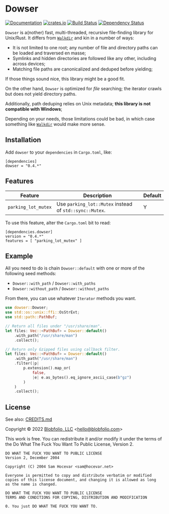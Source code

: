 # Dowser

[![Documentation](https://docs.rs/dowser/badge.svg)](https://docs.rs/dowser/)
[![crates.io](https://img.shields.io/crates/v/dowser.svg)](https://crates.io/crates/dowser)
[![Build Status](https://github.com/Blobfolio/dowser/workflows/Build/badge.svg)](https://github.com/Blobfolio/dowser/actions)
[![Dependency Status](https://deps.rs/repo/github/blobfolio/dowser/status.svg)](https://deps.rs/repo/github/blobfolio/dowser)

`Dowser` is a(nother) fast, multi-threaded, recursive file-finding library for Unix/Rust. It differs from [`Walkdir`](https://crates.io/crates/walkdir) and kin in a number of ways:

* It is not limited to one root; any number of file and directory paths can be loaded and traversed en masse;
* Symlinks and hidden directories are followed like any other, including across devices;
* Matching file paths are canonicalized and deduped before yielding;

If those things sound nice, this library might be a good fit.

On the other hand, `Dowser` is optimized for _file_ searching; the iterator crawls but does not yield directory paths.

Additionally, path deduping relies on Unix metadata; **this library is not compatible with Windows**;

Depending on your needs, those limitations could be bad, in which case something like [`Walkdir`](https://crates.io/crates/walkdir) would make more sense.



## Installation

Add `dowser` to your `dependencies` in `Cargo.toml`, like:

```
[dependencies]
dowser = "0.4.*"
```



## Features

| Feature | Description | Default |
| ------- | ----------- | ------- |
| `parking_lot_mutex` | Use `parking_lot::Mutex` instead of `std::sync::Mutex`. | Y |

To use this feature, alter the `Cargo.toml` bit to read:

```
[dependencies.dowser]
version = "0.4.*"
features = [ "parking_lot_mutex" ]
```



## Example

All you need to do is chain `Dowser::default` with one or more of the
following seed methods:

* `Dowser::with_path` / `Dowser::with_paths`
* `Dowser::without_path` / `Dowser::without_paths`

From there, you can use whatever `Iterator` methods you want.

```rust
use dowser::Dowser;
use std::os::unix::ffi::OsStrExt;
use std::path::PathBuf;

// Return all files under "/usr/share/man".
let files: Vec::<PathBuf> = Dowser::default()
    .with_path("/usr/share/man")
    .collect();

// Return only Gzipped files using callback filter.
let files: Vec::<PathBuf> = Dowser::default()
    .with_path("/usr/share/man")
    .filter(|p|
        p.extension().map_or(
            false,
            |e| e.as_bytes().eq_ignore_ascii_case(b"gz")
        )
    )
    .collect();
```



## License

See also: [CREDITS.md](CREDITS.md)

Copyright © 2022 [Blobfolio, LLC](https://blobfolio.com) &lt;hello@blobfolio.com&gt;

This work is free. You can redistribute it and/or modify it under the terms of the Do What The Fuck You Want To Public License, Version 2.

    DO WHAT THE FUCK YOU WANT TO PUBLIC LICENSE
    Version 2, December 2004
    
    Copyright (C) 2004 Sam Hocevar <sam@hocevar.net>
    
    Everyone is permitted to copy and distribute verbatim or modified
    copies of this license document, and changing it is allowed as long
    as the name is changed.
    
    DO WHAT THE FUCK YOU WANT TO PUBLIC LICENSE
    TERMS AND CONDITIONS FOR COPYING, DISTRIBUTION AND MODIFICATION
    
    0. You just DO WHAT THE FUCK YOU WANT TO.
